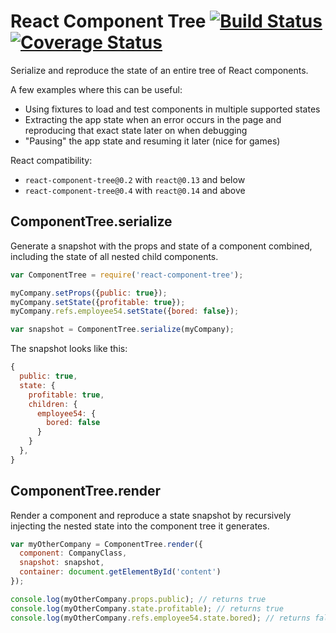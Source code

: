 # React Component Tree [![Build Status](https://travis-ci.org/skidding/react-component-tree.svg?branch=master)](https://travis-ci.org/skidding/react-component-tree) [![Coverage Status](https://coveralls.io/repos/skidding/react-component-tree/badge.svg?branch=master)](https://coveralls.io/r/skidding/react-component-tree?branch=master)

Serialize and reproduce the state of an entire tree of React components.

A few examples where this can be useful:
- Using fixtures to load and test components in multiple supported states
- Extracting the app state when an error occurs in the page and reproducing
that exact state later on when debugging
- "Pausing" the app state and resuming it later (nice for games)

React compatibility:
- `react-component-tree@0.2` with `react@0.13` and below
- `react-component-tree@0.4` with `react@0.14` and above

## ComponentTree.serialize

Generate a snapshot with the props and state of a component combined, including
the state of all nested child components.

```js
var ComponentTree = require('react-component-tree');

myCompany.setProps({public: true});
myCompany.setState({profitable: true});
myCompany.refs.employee54.setState({bored: false});

var snapshot = ComponentTree.serialize(myCompany);
```

The snapshot looks like this:
```js
{
  public: true,
  state: {
    profitable: true,
    children: {
      employee54: {
        bored: false
      }
    }
  },
}
```

## ComponentTree.render

Render a component and reproduce a state snapshot by recursively injecting the
nested state into the component tree it generates.

```js
var myOtherCompany = ComponentTree.render({
  component: CompanyClass,
  snapshot: snapshot,
  container: document.getElementById('content')
});

console.log(myOtherCompany.props.public); // returns true
console.log(myOtherCompany.state.profitable); // returns true
console.log(myOtherCompany.refs.employee54.state.bored); // returns false
```
